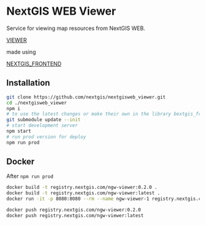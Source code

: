 # NextGIS WEB Viewer

Service for viewing map resources from NextGIS WEB.

[VIEWER](http://viewer.nextgis.com)

made using

[NEXTGIS_FRONTEND](http://code.nextgis.com)

## Installation

```bash
git clone https://github.com/nextgis/nextgisweb_viewer.git
cd ./nextgisweb_viewer
npm i
# to use the latest changes or make their own in the library bextgis_frontend
git submodule update --init
# start development server
npm start
# run prod version for deploy
npm run prod
```

## Docker

After `npm run prod`

```bash
docker build -t registry.nextgis.com/ngw-viewer:0.2.0 .
docker build -t registry.nextgis.com/ngw-viewer:latest .
docker run -it -p 8080:8080 --rm --name ngw-viewer-1 registry.nextgis.com/ngw-viewer:latest

docker push registry.nextgis.com/ngw-viewer:0.2.0
docker push registry.nextgis.com/ngw-viewer:latest
```
